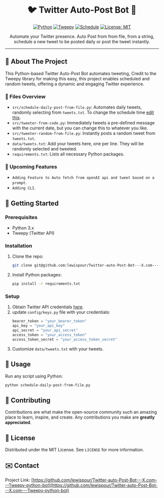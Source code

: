 <div align="center">

# 🐦 Twitter Auto-Post Bot 🤖

[![Python](https://img.shields.io/badge/python-v3.7+-blue.svg)](https://www.python.org/downloads/release/python-370/)
[![Tweepy](https://img.shields.io/badge/tweepy-v4.14-blue)](http://docs.tweepy.org/en/latest/)
[![Schedule](https://img.shields.io/badge/schedule-v1.2.1-blue)](https://schedule.readthedocs.io/en/stable/)
[![License: MIT](https://img.shields.io/badge/License-MIT-yellow.svg)](https://opensource.org/licenses/MIT)

Automate your Twitter presence. Auto Post from from file, from a string, schedule a new tweet to be posted daily or post the tweet instantly.
</div>

---

## 🌟 About The Project

This Python-based Twitter Auto-Post Bot automates tweeting, Credit to the Tweepy library for making this easy, this project enables scheduled and random tweets, offering a dynamic and engaging Twitter experience.

### 📁 Files Overview

- `src/schedule-daily-post-from-file.py`: Automates daily tweets, randomly selecting from `tweets.txt`. To change the schedule time [edit this](https://github.com/lewispour/Twitter-auto-Post-Bot---X.com---Tweepy-python-bot/blob/main/src/schedule-daily-post-from-file.py#L22).
- `src/tweeter-from-code.py`: Immediately tweets a pre-defined message with the current date, but you can change this to whatever you like.
- `src/tweeter-random-from-file.py`: Instantly posts a random tweet from `tweets.txt`.
- `data/tweets.txt`: Add your tweets here, one per line. They will be randomly selected and tweeted.
- `requirements.txt`: Lists all necessary Python packages.

### 📁 Upcoming Features
- `Adding Feature to Auto fetch from openAI api and tweet based on a prompt`.
- `Adding CLI`.

## 🚀 Getting Started

### Prerequisites

- Python 3.x
- Tweepy (Twitter API)

### Installation

1. Clone the repo:
   ```sh
   git clone git@github.com:lewispour/Twitter-auto-Post-Bot---X.com---Tweepy-python-bot.git
   ```
2. Install Python packages:
   ```sh
   pip install -r requirements.txt
   ```

### Setup

1. Obtain Twitter API credentials [here](https://developer.twitter.com/apps).
2. update `config/keys.py` file with your credentials:
    ```python
    bearer_token = "your_bearer_token"
    api_key = "your_api_key"
    api_secret = "your_api_secret"
    access_token = "your_access_token"
    access_token_secret = "your_access_token_secret"
    ```
3. Customize `data/tweets.txt` with your tweets.

## 🔧 Usage

Run any script using Python:

```bash
python schedule-daily-post-from-file.py
```

## 🤝 Contributing

Contributions are what make the open-source community such an amazing place to learn, inspire, and create. Any contributions you make are **greatly appreciated**.

## 📝 License

Distributed under the MIT License. See `LICENSE` for more information.

## ✉️ Contact
Project Link: [https://github.com/lewispour/Twitter-auto-Post-Bot---X.com---Tweepy-python-bot](https://github.com/lewispour/Twitter-auto-Post-Bot---X.com---Tweepy-python-bot)
